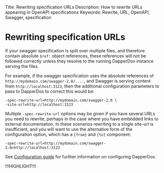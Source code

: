 Title: Rewriting specification URLs
Description: How to rewrite URLs appearing in OpenAPI specifications
Keywords: Rewrite, URL, OpenAPI, Swagger, specification

# Rewriting specification URLs

If your swagger specification is split over multiple files, and therefore contain absolute `$ref:` object
references, these references will not be followed correctly unless they resolve to the running DapperDox instance serving
the files.

For example, if the swagger specification uses the absolute references of `http://mydomain.com/swagger-2.0/....`, and
Swagger is serving content from `http://localhost:3123`, then the additional configuration parameters to pass to DapperDox
to correct this would be:

```
-spec-rewrite-url=http://mydomain.com/swagger-2.0 \
-site-url=http://localhost:3123
```

Multiple `-spec-rewrite-url` options may be given if you have several URLs you need to rewrite, perhaps in the case
where you have embedded links to external documentation. In these scenarios rewriting to a single site-url is insufficient, 
and you will want to use the alternative form of the configuration option, which has a `{from}` and `{to}` component:

```
-spec-rewrite-url=http://mydomain.com/swagger-2.0=http://localhost:3123
```

See [Configuration guide](/docs/configuration-guide) for further information on configuring DapperDox.

!!!HIGHLIGHT!!!
